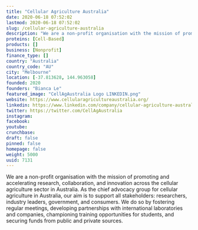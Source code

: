 ```yaml
---
title: "Cellular Agriculture Australia"
date: 2020-06-18 07:52:02
lastmod: 2020-06-18 07:52:02
slug: /cellular-agriculture-australia
description: "We are a non-profit organisation with the mission of promoting and accelerating research, collaboration, and innovation across the cellular agriculture sector in Australia. As the chief advocacy group for cellular agriculture in Australia, our aim is to support all stakeholders: researchers, industry leaders, government, and consumers. We do so by fostering regular meetings, developing partnerships with international laboratories and companies, championing training opportunities for students, and securing funds from public and private sources."
proteins: [Cell-Based]
products: []
business: [Nonprofit]
finance_type: []
country: "Australia"
country_code: "AU"
city: "Melbourne"
location: [-37.813628, 144.963058]
founded: 2020
founders: "Bianca Le"
featured_image: "CellAgAustralia Logo LINKEDIN.png"
website: https://www.cellularagricultureaustralia.org/
linkedin: https://www.linkedin.com/company/cellular-agriculture-australia
twitter: https://twitter.com/CellAgAustralia
instagram: 
facebook: 
youtube: 
crunchbase: 
draft: false
pinned: false
homepage: false
weight: 5000
uuid: 7131
---
```

We are a non-profit organisation with the mission of promoting and accelerating research, collaboration, and innovation across the cellular agriculture sector in Australia. As the chief advocacy group for cellular agriculture in Australia, our aim is to support all stakeholders: researchers, industry leaders, government, and consumers. We do so by fostering regular meetings, developing partnerships with international laboratories and companies, championing training opportunities for students, and securing funds from public and private sources.
